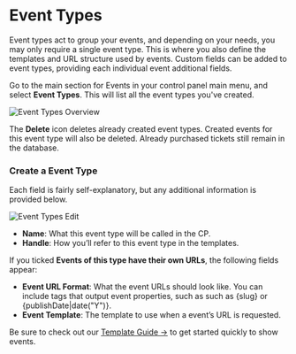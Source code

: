 # Event Types

Event types act to group your events, and depending on your needs, you may only require a single event type. This is where you also define the templates and URL structure used by events. Custom fields can be added to event types, providing each individual event additional fields.

Go to the main section for Events in your control panel main menu, and select **Event Types**. This will list all the event types you've created.

![Event Types Overview](/uploads/plugins/events/event-types-overview.png)

The **Delete** icon deletes already created event types. Created events for this event type will also be deleted. Already purchased tickets still remain in the database.

### Create a Event Type

Each field is fairly self-explanatory, but any additional information is provided below.

![Event Types Edit](/uploads/plugins/events/event-types-edit.png)

- **Name**: What this event type will be called in the CP.
- **Handle**: How you’ll refer to this event type in the templates.

If you ticked **Events of this type have their own URLs**, the following fields appear:

- **Event URL Format**: What the event URLs should look like. You can include tags that output event properties, such as such as {slug} or {publishDate|date("Y")}.
- **Event Template**: The template to use when a event’s URL is requested.

Be sure to check out our [Template Guide →](/craft-plugins/events/docs/template-guide/) to get started quickly to show events.